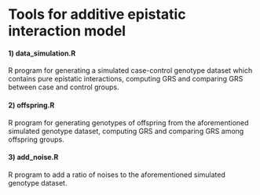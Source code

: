 # Tools for additive epistatic interaction model
#### 1) data_simulation.R
R program for generating a simulated case-control genotype dataset which contains pure epistatic interactions, computing GRS and comparing GRS between case and control groups. 
#### 2) offspring.R
R program for generating genotypes of offspring from the aforementioned simulated genotype dataset, computing GRS and comparing GRS among offspring groups.
#### 3) add_noise.R
R program to add a ratio of noises to the aforementioned simulated genotype dataset.
